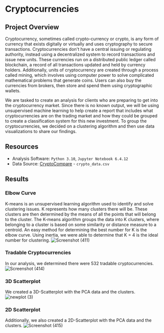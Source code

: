 # Cryptocurrencies

## Project Overview

Cryptocurrency, sometimes called crypto-currency or crypto, is any form of currency that exists digitally or virtually and uses cryptography to secure transactions. Cryptocurrencies don't have a central issuing or regulating authority, instead using a decentralized system to record transactions and issue new units.
These currencies run on a distributed public ledger called blockchain, a record of all transactions updated and held by currency holders. Additionally, units of cryptocurrency are created through a process called mining, which involves using computer power to solve complicated mathematical problems that generate coins. Users can also buy the currencies from brokers, then store and spend them using cryptographic wallets.

We are tasked to create an analysis for clients who are preparing to get into the cryptocurrency market. Since there is no known output, we will be using unsupervised machine learning to help create a report that includes what cryptocurrencies are on the trading market and how they could be grouped to create a classification system for this new investment. To group the cryptocurrencies, we decided on a clustering algorithm and then use data visualizations to share our findings.

## Resources
+ Analysis Software: `Python 3.10`, `Jupyter Notebook 6.4.12`
+ Data Source: [CryptoCompare](https://min-api.cryptocompare.com/data/all/coinlist) - `crypto_data.csv`

## Results

### Elbow Curve
K-means is an unsupervised learning algorithm used to identify and solve clustering issues. K represents how many clusters there will be. These clusters are then determined by the means of all the points that will belong to the cluster. The K-means algorithm groups the data into K clusters, where belonging to a cluster is based on some similarity or distance measure to a centroid. An easy method for determining the best number for K is the elbow curve. Using inertia, we were able to determine that K = 4 is the ideal number for clustering.
![Screenshot (411)](https://user-images.githubusercontent.com/29410712/201826959-5eca41b2-307d-47cf-a356-a1865be7a396.png)

### Tradable Cryptocurrencies
In our analysis, we determined there were 532 tradable cryptocurrencies.
![Screenshot (414)](https://user-images.githubusercontent.com/29410712/201827306-446e7e13-c1f4-438c-a388-c84d1ed0040c.png)

### 3D Scatterplot
We created a 3D-Scatterplot with the PCA data and the clusters.
![newplot (3)](https://user-images.githubusercontent.com/29410712/201826464-e5c2cd27-4242-497a-8318-4567a669597a.png)

### 2D Scatterplot
Additionally, we also created a 2D-Scatterplot with the PCA data and the clusters.
![Screenshot (415)](https://user-images.githubusercontent.com/29410712/201827393-e492db28-15df-4dec-9fcb-4886dda46e1a.png)
